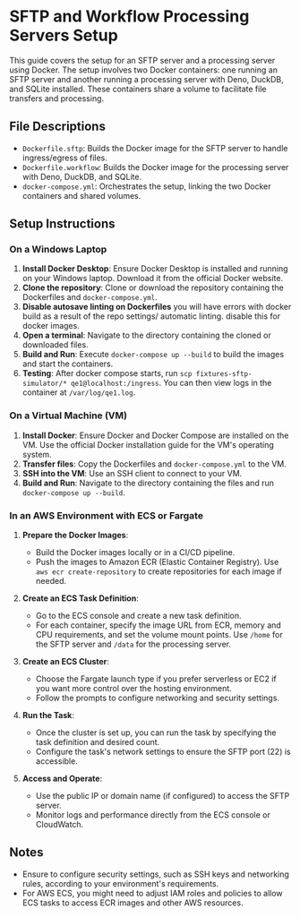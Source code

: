 # SFTP and Workflow Processing Servers Setup

This guide covers the setup for an SFTP server and a processing server using
Docker. The setup involves two Docker containers: one running an SFTP server and
another running a processing server with Deno, DuckDB, and SQLite installed.
These containers share a volume to facilitate file transfers and processing.

## File Descriptions

- `Dockerfile.sftp`: Builds the Docker image for the SFTP server to handle
  ingress/egress of files.
- `Dockerfile.workflow`: Builds the Docker image for the processing server with
  Deno, DuckDB, and SQLite.
- `docker-compose.yml`: Orchestrates the setup, linking the two Docker
  containers and shared volumes.

## Setup Instructions

### On a Windows Laptop

1. **Install Docker Desktop**: Ensure Docker Desktop is installed and running on
   your Windows laptop. Download it from the official Docker website.
2. **Clone the repository**: Clone or download the repository containing the
   Dockerfiles and `docker-compose.yml`.
3. **Disable autosave linting on Dockerfiles** you will have errors with docker
   build as a result of the repo settings/ automatic linting. disable this for
   docker images.
4. **Open a terminal**: Navigate to the directory containing the cloned or
   downloaded files.
5. **Build and Run**: Execute `docker-compose up --build` to build the images
   and start the containers.
6. **Testing**: After docker compose starts, run
   `scp fixtures-sftp-simulator/* qe1@localhost:/ingress`. You can then view
   logs in the container at `/var/log/qe1.log`.

### On a Virtual Machine (VM)

1. **Install Docker**: Ensure Docker and Docker Compose are installed on the VM.
   Use the official Docker installation guide for the VM's operating system.
2. **Transfer files**: Copy the Dockerfiles and `docker-compose.yml` to the VM.
3. **SSH into the VM**: Use an SSH client to connect to your VM.
4. **Build and Run**: Navigate to the directory containing the files and run
   `docker-compose up --build`.

### In an AWS Environment with ECS or Fargate

1. **Prepare the Docker Images**:

   - Build the Docker images locally or in a CI/CD pipeline.
   - Push the images to Amazon ECR (Elastic Container Registry). Use
     `aws ecr create-repository` to create repositories for each image if
     needed.

2. **Create an ECS Task Definition**:

   - Go to the ECS console and create a new task definition.
   - For each container, specify the image URL from ECR, memory and CPU
     requirements, and set the volume mount points. Use `/home` for the SFTP
     server and `/data` for the processing server.

3. **Create an ECS Cluster**:

   - Choose the Fargate launch type if you prefer serverless or EC2 if you want
     more control over the hosting environment.
   - Follow the prompts to configure networking and security settings.

4. **Run the Task**:

   - Once the cluster is set up, you can run the task by specifying the task
     definition and desired count.
   - Configure the task's network settings to ensure the SFTP port (22) is
     accessible.

5. **Access and Operate**:
   - Use the public IP or domain name (if configured) to access the SFTP server.
   - Monitor logs and performance directly from the ECS console or CloudWatch.

## Notes

- Ensure to configure security settings, such as SSH keys and networking rules,
  according to your environment's requirements.
- For AWS ECS, you might need to adjust IAM roles and policies to allow ECS
  tasks to access ECR images and other AWS resources.
